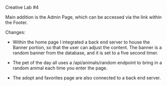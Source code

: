 Creative Lab #4

Main addition is the Admin Page, which can be accessed via the link within the Footer.

Changes: 
- Within the home page I integrated a back end server to house the Banner portion, so that the user can adjust the content. The banner is a random banner from the database, and it is set to a five second timer. 
- The pet of the day all uses a /api/animals/random endpoint to bring in a random animal each time you enter the page.

- The adopt and favorites page are also connected to a back end server.

